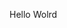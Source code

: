 Hello Wolrd





















































































































































































































































































































































































































































































































































































































































































































































































































































































































































































































































































































































































































































































































































































































































































































































































































































































































































































































































































































































































































































































































































































































































































































































































































































































































































































































































































































































































































































































































































































































































































































































































































































































































































































































































































































































































































































































































































































































































































































































































































































































































































































































































